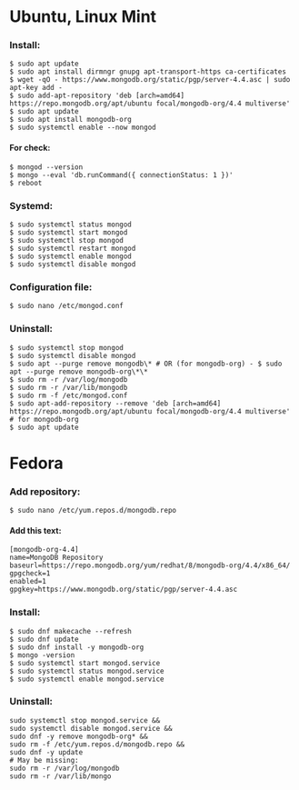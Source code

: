 # Ubuntu, Linux Mint

### Install:

```shell
$ sudo apt update
$ sudo apt install dirmngr gnupg apt-transport-https ca-certificates
$ wget -qO - https://www.mongodb.org/static/pgp/server-4.4.asc | sudo apt-key add -
$ sudo add-apt-repository 'deb [arch=amd64] https://repo.mongodb.org/apt/ubuntu focal/mongodb-org/4.4 multiverse'
$ sudo apt update
$ sudo apt install mongodb-org
$ sudo systemctl enable --now mongod
```

#### For check:

```shell
$ mongod --version
$ mongo --eval 'db.runCommand({ connectionStatus: 1 })'
$ reboot
```

### Systemd:

```shell
$ sudo systemctl status mongod
$ sudo systemctl start mongod
$ sudo systemctl stop mongod
$ sudo systemctl restart mongod
$ sudo systemctl enable mongod
$ sudo systemctl disable mongod
```

### Configuration file:

```shell
$ sudo nano /etc/mongod.conf
```

### Uninstall:

```shell
$ sudo systemctl stop mongod
$ sudo systemctl disable mongod
$ sudo apt --purge remove mongodb\* # OR (for mongodb-org) - $ sudo apt --purge remove mongodb-org\*\*
$ sudo rm -r /var/log/mongodb
$ sudo rm -r /var/lib/mongodb
$ sudo rm -f /etc/mongod.conf
$ sudo apt-add-repository --remove 'deb [arch=amd64] https://repo.mongodb.org/apt/ubuntu focal/mongodb-org/4.4 multiverse' # for mongodb-org
$ sudo apt update
```

# Fedora

### Add repository:

```shell
$ sudo nano /etc/yum.repos.d/mongodb.repo
```

#### Add this text:

```text
[mongodb-org-4.4]
name=MongoDB Repository
baseurl=https://repo.mongodb.org/yum/redhat/8/mongodb-org/4.4/x86_64/
gpgcheck=1
enabled=1
gpgkey=https://www.mongodb.org/static/pgp/server-4.4.asc
```

### Install:

```shell
$ sudo dnf makecache --refresh
$ sudo dnf update
$ sudo dnf install -y mongodb-org
$ mongo -version
$ sudo systemctl start mongod.service
$ sudo systemctl status mongod.service
$ sudo systemctl enable mongod.service
```

### Uninstall:

```shell
sudo systemctl stop mongod.service &&
sudo systemctl disable mongod.service &&
sudo dnf -y remove mongodb-org* &&
sudo rm -f /etc/yum.repos.d/mongodb.repo &&
sudo dnf -y update
# May be missing:
sudo rm -r /var/log/mongodb
sudo rm -r /var/lib/mongo
```
